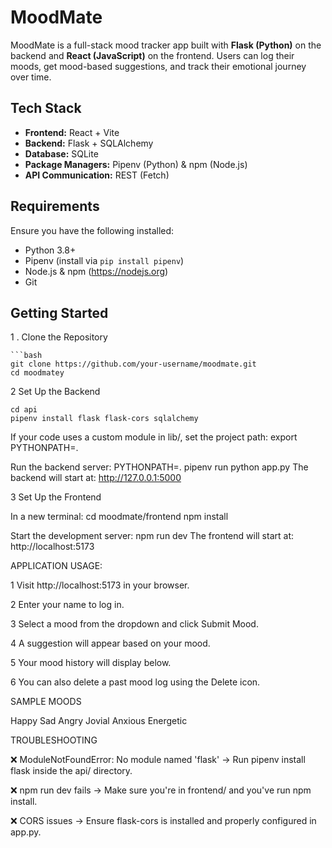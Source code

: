 # MoodMate

MoodMate is a full-stack mood tracker app built with **Flask (Python)** on the backend and **React (JavaScript)** on the frontend. Users can log their moods, get mood-based suggestions, and track their emotional journey over time.

## Tech Stack

- **Frontend:** React + Vite
- **Backend:** Flask + SQLAlchemy
- **Database:** SQLite
- **Package Managers:** Pipenv (Python) & npm (Node.js)
- **API Communication:** REST (Fetch)

## Requirements

Ensure you have the following installed:

- Python 3.8+
- Pipenv (install via `pip install pipenv`)
- Node.js & npm (https://nodejs.org)
- Git

## Getting Started

1 . Clone the Repository

    ```bash
    git clone https://github.com/your-username/moodmate.git
    cd moodmatey
    
2  Set Up the Backend

    cd api
    pipenv install flask flask-cors sqlalchemy

If your code uses a custom module in lib/, set the project path:
export PYTHONPATH=.

Run the backend server:
    PYTHONPATH=. pipenv run python app.py
The backend will start at: http://127.0.0.1:5000

3  Set Up the Frontend

In a new terminal:
    cd moodmate/frontend
    npm install

Start the development server:
    npm run dev
The frontend will start at:
     http://localhost:5173


APPLICATION USAGE:

1 Visit http://localhost:5173 in your browser.

2 Enter your name to log in.

3 Select a mood from the dropdown and click Submit Mood.

4 A suggestion will appear based on your mood.

5 Your mood history will display below.

6 You can also delete a past mood log using the Delete icon.



SAMPLE MOODS

Happy
Sad
Angry
Jovial
Anxious
Energetic


TROUBLESHOOTING

❌ ModuleNotFoundError: No module named 'flask'
    → Run pipenv install flask inside the api/ directory.

❌ npm run dev fails
    → Make sure you're in frontend/ and you've run npm install.

❌ CORS issues
    → Ensure flask-cors is installed and properly configured in app.py.


